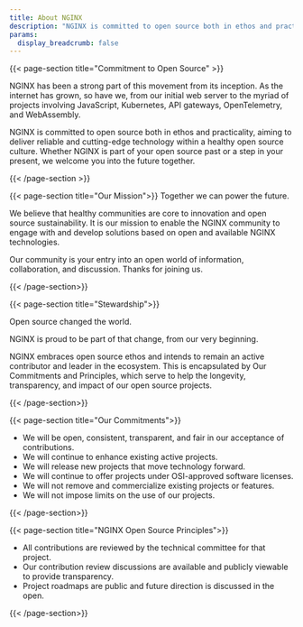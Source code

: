 ```yaml
---
title: About NGINX
description: "NGINX is committed to open source both in ethos and practicality, aiming to deliver reliable and cutting-edge technology within a healthy open source culture."
params:
  display_breadcrumb: false
---
```


{{< page-section title="Commitment to Open Source" >}}

NGINX has been a strong part of this movement from its inception. As the internet has grown, so have we, from our
initial web server to the myriad of projects involving JavaScript, Kubernetes, API gateways, OpenTelemetry, and
WebAssembly.

NGINX is committed to open source both in ethos and practicality, aiming to deliver reliable and cutting-edge
technology within a healthy open source culture. Whether NGINX is part of your open source past or a step in your
present, we welcome you into the future together.

{{< /page-section >}}

{{< page-section title="Our Mission">}}
Together we can power the future.

We believe that healthy communities are core to innovation and open source sustainability.
It is our mission to enable the NGINX community to engage with and develop solutions based on open
and available NGINX technologies.

Our community is your entry into an open world of information, collaboration, and discussion. Thanks for joining us.

{{< /page-section>}}

{{< page-section title="Stewardship">}}

Open source changed the world.

NGINX is proud to be part of that change, from our very beginning.

NGINX embraces open source ethos and intends to remain an active contributor and leader in the ecosystem. This is
encapsulated by Our Commitments and Principles, which serve to help the longevity, transparency, and impact of our open
source projects.

{{< /page-section>}}

{{< page-section title="Our Commitments">}}

* We will be open, consistent, transparent, and fair in our acceptance of contributions.
* We will continue to enhance existing active projects.
* We will release new projects that move technology forward.
* We will continue to offer projects under OSI-approved software licenses.
* We will not remove and commercialize existing projects or features.
* We will not impose limits on the use of our projects.

{{< /page-section>}}

{{< page-section title="NGINX Open Source Principles">}}

* All contributions are reviewed by the technical committee for that project.
* Our contribution review discussions are available and publicly viewable to provide transparency.
* Project roadmaps are public and future direction is discussed in the open.

{{< /page-section>}}

[//]: # (TODO: History timeline shortcode here)
